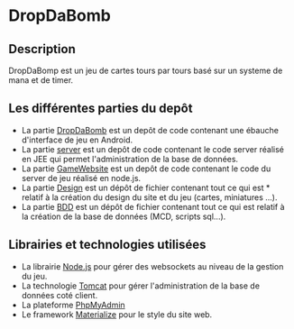 # DropDaBomb

## Description
DropDaBomp est un jeu de cartes tours par tours basé sur un systeme de mana et de timer.

## Les différentes parties du depôt

* La partie [DropDaBomb](https://github.com/Vinspi/DropDaBomb/tree/master/DropDaBomb) est un depôt de code contenant une ébauche d'interface de jeu en Android.
* La partie [server](https://github.com/Vinspi/DropDaBomb/tree/master/server) est un depôt de code contenant le code server réalisé en JEE qui permet l'administration de la base de données.
* La partie [GameWebsite](https://github.com/Vinspi/DropDaBomb/tree/master/GameWebsite) est un depôt de code contenant le code du server de jeu réalisé en node.js.
* La partie [Design](https://github.com/Vinspi/DropDaBomb/tree/master/DESIGN) est un dépôt de fichier contenant tout ce qui est * relatif à la création du design du site et du jeu (cartes, miniatures ...).
* La partie [BDD](https://github.com/Vinspi/DropDaBomb/tree/master/BDD) est un dépôt de fichier contenant tout ce qui est relatif à la création de la base de données (MCD, scripts sql...).

## Librairies et technologies utilisées

* La librairie [Node.js](https://nodejs.org) pour gérer des websockets au niveau de la gestion du jeu.
* La technologie [Tomcat](http://tomcat.apache.org/) pour gérer l'administration de la base de données coté client.
* La plateforme [PhpMyAdmin](http://www.phpmyadmin.net)
* Le framework [Materialize](http://materializecss.com) pour le style du site web. 
